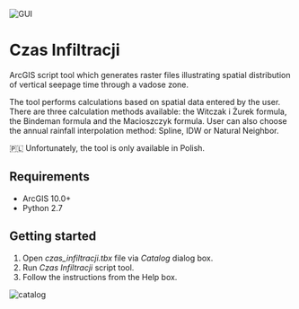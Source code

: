 ![GUI](https://user-images.githubusercontent.com/33831675/78680013-3c261d80-78eb-11ea-9e65-4adef21739ba.png)

# Czas Infiltracji

ArcGIS script tool which generates raster files illustrating spatial distribution of vertical seepage time through a vadose zone.

The tool performs calculations based on spatial data entered by the user. There are three calculation methods available: the Witczak i Żurek formula, the Bindeman formula and the Macioszczyk formula. User can also choose the annual rainfall interpolation method: Spline, IDW or Natural Neighbor.

🇵🇱 Unfortunately, the tool is only available in Polish.

## Requirements

* ArcGIS 10.0+
* Python 2.7

## Getting started

1. Open *czas_infiltracji.tbx* file via *Catalog* dialog box.
2. Run *Czas Infiltracji* script tool.
3. Follow the instructions from the Help box.

![catalog](https://user-images.githubusercontent.com/33831675/78680067-4fd18400-78eb-11ea-9f1f-1465c92fa3ad.png)
